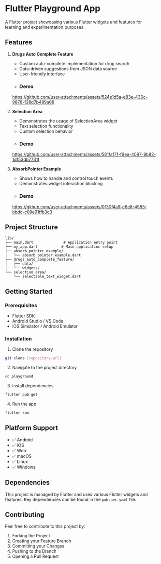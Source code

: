 # Flutter Playground App

A Flutter project showcasing various Flutter widgets and features for learning and experimentation purposes.

## Features

1. **Drugs Auto Complete Feature**
   - Custom auto-complete implementation for drug search
   - Data-driven suggestions from JSON data source
   - User-friendly interface
   - ### Demo
   https://github.com/user-attachments/assets/524e1d5a-e83e-430c-9878-f28d7b489a68

2. **Selection Area**
   - Demonstrates the usage of SelectionArea widget
   - Text selection functionality
   - Custom selection behavior
   - ### Demo
   https://github.com/user-attachments/assets/581faf71-f9ea-4097-9b82-1d153db7731f

3. **AbsorbPointer Example**
   - Shows how to handle and control touch events
   - Demonstrates widget interaction blocking
   - ### Demo
   https://github.com/user-attachments/assets/0f30f4a9-c8e8-4585-bbdc-c09e91ffb3c3


## Project Structure

```
lib/
├── main.dart              # Application entry point
├── my_app.dart           # Main application setup
├── absorb_pointer_example/
│   └── absorb_pointer_example.dart
├── drugs_auto_complete_feature/
│   ├── data/
│   └── widgets/
└── selection_area/
    └── selectable_text_widget.dart
```

## Getting Started

### Prerequisites
- Flutter SDK
- Android Studio / VS Code
- iOS Simulator / Android Emulator

### Installation

1. Clone the repository
```bash
git clone [repository-url]
```

2. Navigate to the project directory
```bash
cd playground
```

3. Install dependencies
```bash
flutter pub get
```

4. Run the app
```bash
flutter run
```

## Platform Support

- ✅ Android
- ✅ iOS
- ✅ Web
- ✅ macOS
- ✅ Linux
- ✅ Windows

## Dependencies

This project is managed by Flutter and uses various Flutter widgets and features. Key dependencies can be found in the `pubspec.yaml` file.

## Contributing

Feel free to contribute to this project by:
1. Forking the Project
2. Creating your Feature Branch
3. Committing your Changes
4. Pushing to the Branch
5. Opening a Pull Request
